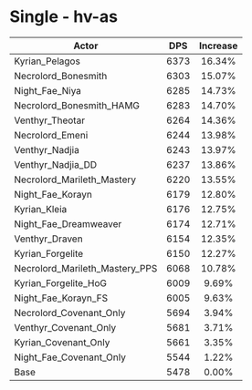 # Single - hv-as
| Actor | DPS | Increase |
|---|:---:|:---:|
|Kyrian_Pelagos|6373|16.34%|
|Necrolord_Bonesmith|6303|15.07%|
|Night_Fae_Niya|6285|14.73%|
|Necrolord_Bonesmith_HAMG|6283|14.70%|
|Venthyr_Theotar|6264|14.36%|
|Necrolord_Emeni|6244|13.98%|
|Venthyr_Nadjia|6243|13.97%|
|Venthyr_Nadjia_DD|6237|13.86%|
|Necrolord_Marileth_Mastery|6220|13.55%|
|Night_Fae_Korayn|6179|12.80%|
|Kyrian_Kleia|6176|12.75%|
|Night_Fae_Dreamweaver|6174|12.71%|
|Venthyr_Draven|6154|12.35%|
|Kyrian_Forgelite|6150|12.27%|
|Necrolord_Marileth_Mastery_PPS|6068|10.78%|
|Kyrian_Forgelite_HoG|6009|9.69%|
|Night_Fae_Korayn_FS|6005|9.63%|
|Necrolord_Covenant_Only|5694|3.94%|
|Venthyr_Covenant_Only|5681|3.71%|
|Kyrian_Covenant_Only|5661|3.35%|
|Night_Fae_Covenant_Only|5544|1.22%|
|Base|5478|0.00%|

